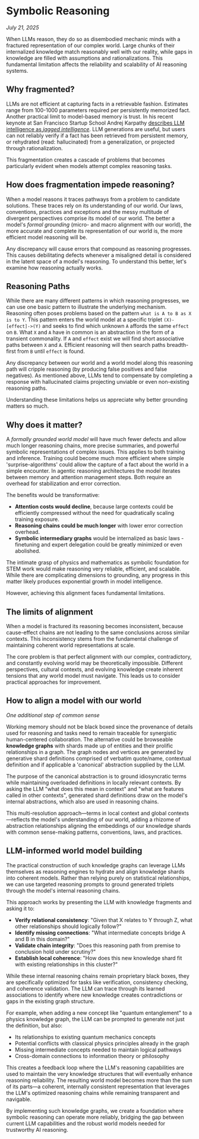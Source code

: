 # Symbolic Reasoning

*July 21, 2025*

When LLMs reason, they do so as disembodied mechanic minds with a fractured representation of our complex world. Large chunks of their internalized knowledge match reasonably well with our reality, while gaps in knowledge are filled with assumptions and rationalizations. This fundamental limitation affects the reliability and scalability of AI reasoning systems.

## Why fragmented?

LLMs are not efficient at capturing facts in a retrievable fashion. Estimates range from 100-1000 parameters required per persistently memorized fact. Another practical limit to model-based memory is trust. In his recent keynote at San Francisco Startup School Andrej Karpathy [describes LLM intelligence as *jagged intelligence*](https://youtu.be/LCEmiRjPEtQ?si=nl50N-IIirOuKw3B&t=980). LLM generations are useful, but users can not reliably verify if a fact has been retrieved from persistent memory, or rehydrated (read: hallucinated) from a generalization, or projected through rationalization.

This fragmentation creates a cascade of problems that becomes particularly evident when models attempt complex reasoning tasks. 

## How does fragmentation impede reasoning?

When a model reasons it traces pathways from a problem to candidate solutions. These traces rely on its understanding of our world. Our laws, conventions, practices and exceptions and the messy multitude of divergent perspectives comprise its model of our world. The better a model's *formal grounding* (micro- and macro alignment with our world), the more accurate and complete its representation of our world is, the more efficient model reasoning will be.

Any discrepancy will cause errors that compound as reasoning progresses. This causes debilitating defects whenever a misaligned detail is considered in the latent space of a model's reasoning. To understand this better, let's examine how reasoning actually works.    

## Reasoning Paths

While there are many different patterns in which reasoning progresses, we can use one basic pattern to illustrate the underlying mechanism. Reasoning often poses problems based on the pattern `what is A to B as X is to Y`. This pattern enters the world model at a specific triplet `(X)-[effect]->(Y)` and seeks to find which unknown `A` affords the same `effect` on `B`. What `X` and `A` have in common is an abstraction in the form of a transient commonality. If `A` and `effect` exist we will find short associative paths between `X` and `A`. Efficient reasoning will then search paths breadth-first from `B` until `effect` is found.

Any discrepancy between our world and a world model along this reasoning path will cripple reasoning (by producing false positives and false negatives). As mentioned above, LLMs tend to compensate by completing a response with hallucinated claims projecting unviable or even non-existing reasoning paths.

Understanding these limitations helps us appreciate why better grounding matters so much. 

## Why does it matter?

A *formally grounded* *world model* will have much fewer defects and allow much longer reasoning chains, more precise summaries, and powerful symbolic representations of complex issues. This applies to both training and inference. Training could become much more efficient where simple 'surprise-algorithms' could allow the capture of a fact about the world in a simple encounter. In agentic reasoning architectures the model iterates between memory and attention management steps. Both require an overhead for stabilization and error correction.

The benefits would be transformative:

- **Attention costs would decline**, because large contexts could be efficiently compressed without the need for quadratically scaling training exposure.
- **Reasoning chains could be much longer** with lower error correction overhead. 
- **Symbolic intermediary graphs** would be internalized as basic laws - finetuning and expert delegation could be greatly minimized or even abolished. 

The intimate grasp of physics and mathematics as symbolic foundation for STEM work would make reasoning very reliable, efficient, and scalable. While there are complicating dimensions to grounding, any progress in this matter likely produces exponential growth in model intelligence.

However, achieving this alignment faces fundamental limitations.


## The limits of alignment

When a model is fractured its reasoning becomes inconsistent, because cause-effect chains are not leading to the same conclusions across similar contexts. This inconsistency stems from the fundamental challenge of maintaining coherent world representations at scale.

The core problem is that perfect alignment with our complex, contradictory, and constantly evolving world may be theoretically impossible. Different perspectives, cultural contexts, and evolving knowledge create inherent tensions that any world model must navigate. This leads us to consider practical approaches for improvement. 

## How to align a model with our world

*One additional step of common sense*

Working memory should not be black boxed since the provenance of details used for reasoning and tasks need to remain traceable for synergistic human-centered collaboration. The alternative could be browseable **knowledge graphs** with shards made up of entities and their prolific relationships in a graph. The graph nodes and vertices are generated by generative shard definitions comprised of verbatim quote/name, contextual definition and if applicable a 'canonical' abstraction supplied by the LLM.

The purpose of the canonical abstraction is to ground idiosyncratic terms while maintaining overloaded definitions in locally relevant contexts. By asking the LLM "what does this mean in context" and "what are features called in other contexts", generated shard definitions draw on the model's internal abstractions, which also are used in reasoning chains.

This multi-resolution approach—terms in local context and global contexts—reflects the model's understanding of our world, adding a rhizome of abstraction relationships aligning the embeddings of our knowledge shards with common sense-making patterns, conventions, laws, and practices.

## LLM-informed world model building

The practical construction of such knowledge graphs can leverage LLMs themselves as reasoning engines to hydrate and align knowledge shards into coherent models. Rather than relying purely on statistical relationships, we can use targeted reasoning prompts to ground generated triplets through the model's internal reasoning chains.

This approach works by presenting the LLM with knowledge fragments and asking it to:

- **Verify relational consistency**: "Given that X relates to Y through Z, what other relationships should logically follow?"
- **Identify missing connections**: "What intermediate concepts bridge A and B in this domain?"
- **Validate chain integrity**: "Does this reasoning path from premise to conclusion hold under scrutiny?"
- **Establish local coherence**: "How does this new knowledge shard fit with existing relationships in this cluster?"

While these internal reasoning chains remain proprietary black boxes, they are specifically optimized for tasks like verification, consistency checking, and coherence validation. The LLM can trace through its learned associations to identify where new knowledge creates contradictions or gaps in the existing graph structure.

For example, when adding a new concept like "quantum entanglement" to a physics knowledge graph, the LLM can be prompted to generate not just the definition, but also:
- Its relationships to existing quantum mechanics concepts
- Potential conflicts with classical physics principles already in the graph  
- Missing intermediate concepts needed to maintain logical pathways
- Cross-domain connections to information theory or philosophy

This creates a feedback loop where the LLM's reasoning capabilities are used to maintain the very knowledge structures that will eventually enhance reasoning reliability. The resulting world model becomes more than the sum of its parts—a coherent, internally consistent representation that leverages the LLM's optimized reasoning chains while remaining transparent and navigable.

By implementing such knowledge graphs, we create a foundation where symbolic reasoning can operate more reliably, bridging the gap between current LLM capabilities and the robust world models needed for trustworthy AI reasoning.
